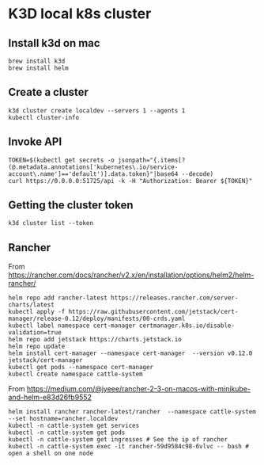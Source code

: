 # K3D local k8s cluster

## Install k3d on mac

```shell
brew install k3d
brew install helm
```

## Create a cluster

```shell
k3d cluster create localdev --servers 1 --agents 1
kubectl cluster-info
```

## Invoke API

```shell
TOKEN=$(kubectl get secrets -o jsonpath="{.items[?(@.metadata.annotations['kubernetes\.io/service-account\.name']=='default')].data.token}"|base64 --decode)
curl https://0.0.0.0:51725/api -k -H "Authorization: Bearer ${TOKEN}"
```

## Getting the cluster token

```shell
k3d cluster list --token
```

## Rancher

From https://rancher.com/docs/rancher/v2.x/en/installation/options/helm2/helm-rancher/

```shell
helm repo add rancher-latest https://releases.rancher.com/server-charts/latest
kubectl apply -f https://raw.githubusercontent.com/jetstack/cert-manager/release-0.12/deploy/manifests/00-crds.yaml
kubectl label namespace cert-manager certmanager.k8s.io/disable-validation=true
helm repo add jetstack https://charts.jetstack.io
helm repo update
helm install cert-manager --namespace cert-manager  --version v0.12.0  jetstack/cert-manager
kubectl get pods --namespace cert-manager
kubectl create namespace cattle-system
```

From https://medium.com/@jyeee/rancher-2-3-on-macos-with-minikube-and-helm-e83d26fb9552

```shell
helm install rancher rancher-latest/rancher  --namespace cattle-system  --set hostname=rancher.localdev
kubectl -n cattle-system get services
kubectl -n cattle-system get pods
kubectl -n cattle-system get ingresses # See the ip of rancher
kubectl -n cattle-system exec -it rancher-59d9584c98-6vlvc -- bash # open a shell on one node
```